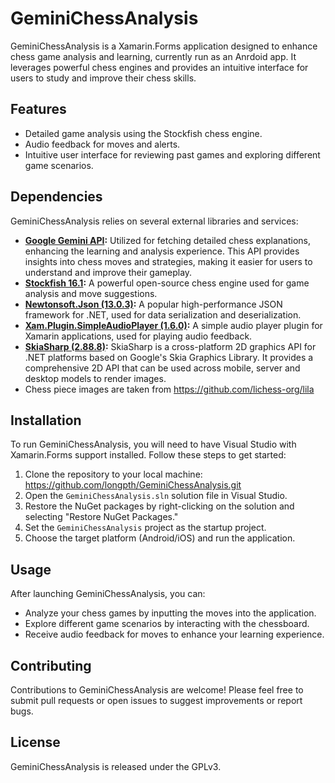 # GeminiChessAnalysis

GeminiChessAnalysis is a Xamarin.Forms application designed to enhance chess game analysis and learning, currently run as an Anrdoid app. It leverages powerful chess engines and provides an intuitive interface for users to study and improve their chess skills.

## Features

- Detailed game analysis using the Stockfish chess engine.
- Audio feedback for moves and alerts.
- Intuitive user interface for reviewing past games and exploring different game scenarios.

## Dependencies

GeminiChessAnalysis relies on several external libraries and services:

- **[Google Gemini API](https://ai.google.dev/gemini-api/docs/api-key?_gl=1*o4ctee*_up*MQ..&gclid=CjwKCAjwkJm0BhBxEiwAwT1AXEfQ0c5BQKAGt9Dpi7pfbCwEQbTkt__TiEfG6nGyTevezueKfnA3qxoCFicQAvD_BwE):** Utilized for fetching detailed chess explanations, enhancing the learning and analysis experience. This API provides insights into chess moves and strategies, making it easier for users to understand and improve their gameplay.
- **[Stockfish 16.1](https://github.com/official-stockfish/Stockfish):** A powerful open-source chess engine used for game analysis and move suggestions.
- **[Newtonsoft.Json (13.0.3)](https://www.nuget.org/packages/Newtonsoft.Json/13.0.3):** A popular high-performance JSON framework for .NET, used for data serialization and deserialization.
- **[Xam.Plugin.SimpleAudioPlayer (1.6.0)](https://www.nuget.org/packages/Xam.Plugin.SimpleAudioPlayer/1.6.0):** A simple audio player plugin for Xamarin applications, used for playing audio feedback.
- **[SkiaSharp (2.88.8)](https://www.nuget.org/packages/SkiaSharp/2.88.8):** SkiaSharp is a cross-platform 2D graphics API for .NET platforms based on Google's Skia Graphics Library. It provides a comprehensive 2D API that can be used across mobile, server and desktop models to render images.
- Chess piece images are taken from https://github.com/lichess-org/lila

## Installation

To run GeminiChessAnalysis, you will need to have Visual Studio with Xamarin.Forms support installed. Follow these steps to get started:

1. Clone the repository to your local machine: https://github.com/longpth/GeminiChessAnalysis.git
2. Open the `GeminiChessAnalysis.sln` solution file in Visual Studio.
3. Restore the NuGet packages by right-clicking on the solution and selecting "Restore NuGet Packages."
4. Set the `GeminiChessAnalysis` project as the startup project.
5. Choose the target platform (Android/iOS) and run the application.

## Usage

After launching GeminiChessAnalysis, you can:

- Analyze your chess games by inputting the moves into the application.
- Explore different game scenarios by interacting with the chessboard.
- Receive audio feedback for moves to enhance your learning experience.

## Contributing

Contributions to GeminiChessAnalysis are welcome! Please feel free to submit pull requests or open issues to suggest improvements or report bugs.

## License

GeminiChessAnalysis is released under the GPLv3.
